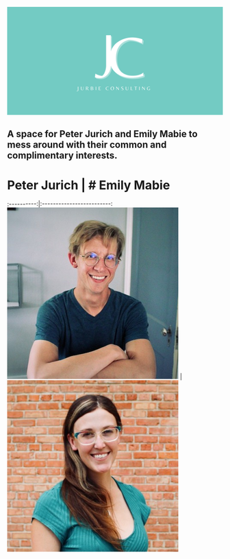 ![Jurbie Consulting Logo Banner](https://github.com/peterjurich/jurbieconsulting/blob/main/Jurbie%20Consulting%20Banner.png)

## A space for Peter Jurich and Emily Mabie to mess around with their common and complimentary interests.

# Peter Jurich | # Emily Mabie
:----------:|:-------------------------:
![Peter's headshot](https://github.com/peterjurich/jurbieconsulting/blob/main/Peter%20headshot.jpeg)  |  ![Emily's Headshot](https://github.com/peterjurich/jurbieconsulting/blob/main/Emily%20headshot.jpeg)
